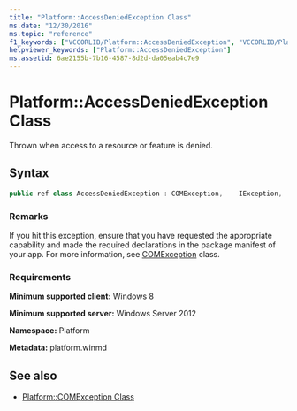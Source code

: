 ```yaml
---
title: "Platform::AccessDeniedException Class"
ms.date: "12/30/2016"
ms.topic: "reference"
f1_keywords: ["VCCORLIB/Platform::AccessDeniedException", "VCCORLIB/Platform::AccessDeniedException::AccessDeniedException"]
helpviewer_keywords: ["Platform::AccessDeniedException"]
ms.assetid: 6ae2155b-7b16-4587-8d2d-da05eab4c7e9
---
```

# Platform::AccessDeniedException Class

Thrown when access to a resource or feature is denied.

## Syntax

```cpp
public ref class AccessDeniedException : COMException,    IException,    IPrintable,   IEquatable
```

### Remarks

If you hit this exception, ensure that you have requested the appropriate capability and made the required declarations in the package manifest of your app. For more information, see [COMException](../cppcx/platform-comexception-class.md) class.

### Requirements

**Minimum supported client:** Windows 8

**Minimum supported server:** Windows Server 2012

**Namespace:** Platform

**Metadata:** platform.winmd

## See also

- [Platform::COMException Class](../cppcx/platform-comexception-class.md)
